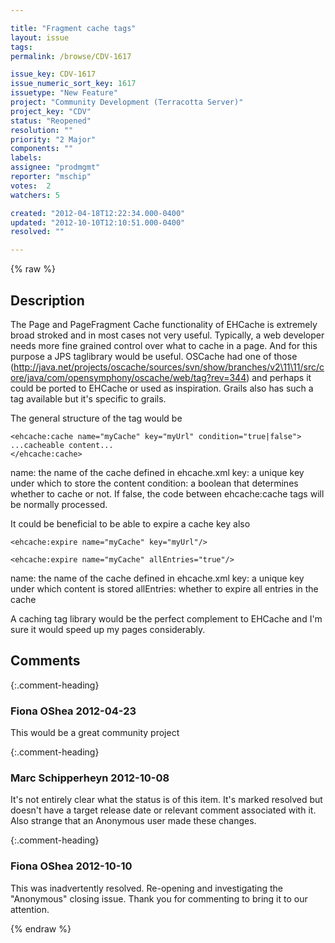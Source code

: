 ```yaml
---

title: "Fragment cache tags"
layout: issue
tags: 
permalink: /browse/CDV-1617

issue_key: CDV-1617
issue_numeric_sort_key: 1617
issuetype: "New Feature"
project: "Community Development (Terracotta Server)"
project_key: "CDV"
status: "Reopened"
resolution: ""
priority: "2 Major"
components: ""
labels: 
assignee: "prodmgmt"
reporter: "mschip"
votes:  2
watchers: 5

created: "2012-04-18T12:22:34.000-0400"
updated: "2012-10-10T12:10:51.000-0400"
resolved: ""

---
```




{% raw %}



## Description

<div markdown="1" class="description">

The Page and PageFragment Cache functionality of EHCache is extremely broad stroked and in most cases not very useful. Typically, a web developer needs more fine grained control over what to cache in a page. And for this purpose a JPS taglibrary would be useful. OSCache had one of those (http://java.net/projects/oscache/sources/svn/show/branches/v2\11\11/src/core/java/com/opensymphony/oscache/web/tag?rev=344) and perhaps it could be ported to EHCache or used as inspiration. Grails also has such a tag available but it's specific to grails. 

The general structure of the tag would be 

```
<ehcache:cache name="myCache" key="myUrl" condition="true|false">
...cacheable content...
</ehcache:cache>
```

name: the name of the cache defined in ehcache.xml
key: a unique key under which to store the content
condition: a boolean that determines whether to cache or not. If false, the code between ehcache:cache tags will be normally processed.

It could be beneficial to be able to expire a cache key also

```
<ehcache:expire name="myCache" key="myUrl"/>

<ehcache:expire name="myCache" allEntries="true"/>
```


name: the name of the cache defined in ehcache.xml
key: a unique key under which content is stored
allEntries: whether to expire all entries in the cache

A caching tag library would be the perfect complement to EHCache and I'm sure it would speed up my pages considerably.

</div>

## Comments


{:.comment-heading}
### **Fiona OShea** <span class="date">2012-04-23</span>

<div markdown="1" class="comment">

This would be  a great community project

</div>


{:.comment-heading}
### **Marc Schipperheyn** <span class="date">2012-10-08</span>

<div markdown="1" class="comment">

It's not entirely clear what the status is of this item. It's marked resolved but doesn't have a target release date or relevant comment associated with it. Also strange that an Anonymous user made these changes.

</div>


{:.comment-heading}
### **Fiona OShea** <span class="date">2012-10-10</span>

<div markdown="1" class="comment">

This was inadvertently resolved.
Re-opening and investigating the "Anonymous" closing issue.
Thank you for commenting to bring it to our attention.


</div>



{% endraw %}
